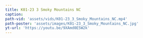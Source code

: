 ```yaml
---
title: K01-23 3 Smoky Mountains NC
caption:
path-vid: 'assets/vids/K01-23_3_Smoky_Mountains_NC.mp4'
path-poster: 'assets/images/K01-23_3_Smoky_Mountains_NC.jpg'
yt-url: 'https://youtu.be/9XAmd0E5W2k'
---
```

